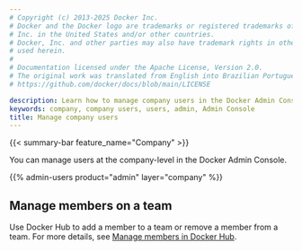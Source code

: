 ```yaml
---
# Copyright (c) 2013-2025 Docker Inc.
# Docker and the Docker logo are trademarks or registered trademarks of Docker,
# Inc. in the United States and/or other countries.
# Docker, Inc. and other parties may also have trademark rights in other terms
# used herein.
#
# Documentation licensed under the Apache License, Version 2.0.
# The original work was translated from English into Brazilian Portuguese.
# https://github.com/docker/docs/blob/main/LICENSE

description: Learn how to manage company users in the Docker Admin Console.
keywords: company, company users, users, admin, Admin Console
title: Manage company users
---
```

{{< summary-bar feature_name="Company" >}}

You can manage users at the company-level in the Docker Admin Console.

{{% admin-users product="admin" layer="company" %}}

## Manage members on a team

Use Docker Hub to add a member to a team or remove a member from a team. For more details, see [Manage members in Docker Hub](../organization/members.md#manage-members-on-a-team).
